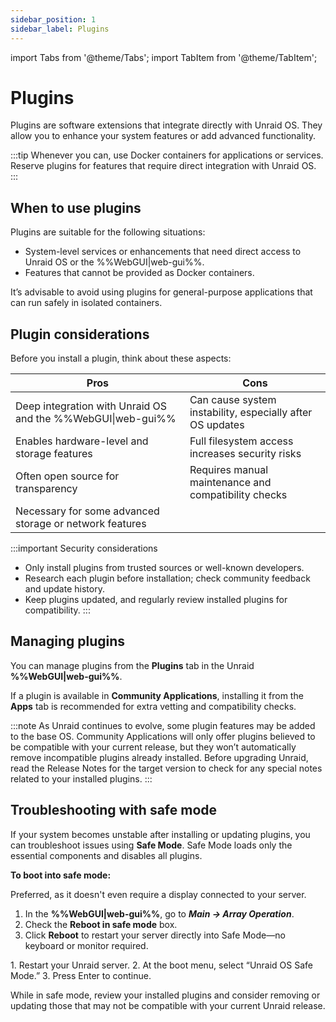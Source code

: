 ```yaml
---
sidebar_position: 1
sidebar_label: Plugins
---
```


import Tabs from '@theme/Tabs';
import TabItem from '@theme/TabItem';

# Plugins

Plugins are software extensions that integrate directly with Unraid OS. They allow you to enhance your system features or add advanced functionality.

:::tip
Whenever you can, use Docker containers for applications or services. Reserve plugins for features that require direct integration with Unraid OS.
:::

## When to use plugins

Plugins are suitable for the following situations:

- System-level services or enhancements that need direct access to Unraid OS or the %%WebGUI|web-gui%%.
- Features that cannot be provided as Docker containers.

It’s advisable to avoid using plugins for general-purpose applications that can run safely in isolated containers.

## Plugin considerations

Before you install a plugin, think about these aspects:

| Pros                                                      | Cons                                                                 |
|-----------------------------------------------------------|----------------------------------------------------------------------|
| Deep integration with Unraid OS and the %%WebGUI&#124;web-gui%%       | Can cause system instability, especially after OS updates            |
| Enables hardware-level and storage features                | Full filesystem access increases security risks                      |
| Often open source for transparency                        | Requires manual maintenance and compatibility checks                 |
| Necessary for some advanced storage or network features    |                                                                     |

:::important Security considerations

- Only install plugins from trusted sources or well-known developers.
- Research each plugin before installation; check community feedback and update history.
- Keep plugins updated, and regularly review installed plugins for compatibility.
:::

## Managing plugins

You can manage plugins from the **Plugins** tab in the Unraid **%%WebGUI|web-gui%%**.

If a plugin is available in **Community Applications**, installing it from the **Apps** tab is recommended for extra vetting and compatibility checks.

:::note
As Unraid continues to evolve, some plugin features may be added to the base OS. Community Applications will only offer plugins believed to be compatible with your current release, but they won’t automatically remove incompatible plugins already installed. Before upgrading Unraid, read the Release Notes for the target version to check for any special notes related to your installed plugins.
:::

## Troubleshooting with safe mode

If your system becomes unstable after installing or updating plugins, you can troubleshoot issues using **Safe Mode**. Safe Mode loads only the essential components and disables all plugins.

**To boot into safe mode:**

<Tabs>
  <TabItem value="preferred" label="Preferred method" default>
Preferred, as it doesn't even require a display connected to your server.

1. In the **%%WebGUI|web-gui%%**, go to ***Main → Array Operation***.
2. Check the **Reboot in safe mode** box.
3. Click **Reboot** to restart your server directly into Safe Mode—no keyboard or monitor required.

  </TabItem>
  <TabItem value="alternative" label="Alternative method">
1. Restart your Unraid server.
2. At the boot menu, select “Unraid OS Safe Mode.”
3. Press Enter to continue.
 </TabItem>
</Tabs>

While in safe mode, review your installed plugins and consider removing or updating those that may not be compatible with your current Unraid release.
